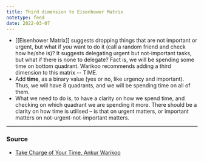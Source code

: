 ```yaml
---
title: Third dimension to Eisenhower Matrix
notetype: feed
date: 2022-03-07
---
```


- [[Eisenhower Matrix]] suggests dropping things that are not important or urgent, but what if _you_ want to do it (call a random friend and check how he/she is)? It suggests delegating urgent but not-important tasks, but what if there is none to delegate? Fact is, we will be spending some time on bottom quadrant. Warikoo recommends adding a third dimension to this matrix -- TIME. 
- Add **time**, as a binary value (yes or no, like urgency and important). Thus, we will have 8 quadrants, and we will be spending time on all of them. 
- What we need to do is, to have a clarity on how we spend time, and checking on which quadrant we are spending it more. There should be a clarity on how time is utilised – is that on urgent matters, or important matters on not-urgent-not-important matters.

---

### Source

- [Take Charge of Your Time, Ankur Warikoo](https://webveda.ankurwarikoo.com/course/time-management)